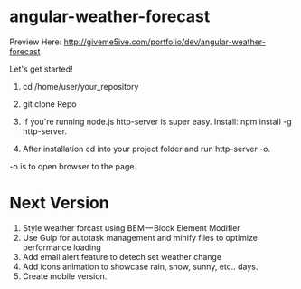 # angular-weather-forecast
Preview Here: http://giveme5ive.com/portfolio/dev/angular-weather-forecast


Let's get started!

1. cd /home/user/your_repository

2. git clone Repo

3. If you're running node.js http-server is super easy. Install: npm install -g http-server. 

4. After installation cd into your project folder and run http-server -o. 

-o is to open browser to the page.

# Next Version

1. Style weather forcast using BEM — Block Element Modifier
2. Use Gulp for autotask management and minify files to optimize performance loading
3. Add email alert feature to detech set weather change
4. Add icons animation to showcase rain, snow, sunny, etc.. days.
5. Create mobile version. 
